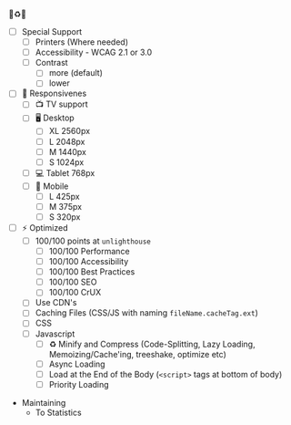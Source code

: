 📏♻️🦄

- [ ] Special Support
  - [ ] Printers (Where needed)
  - [ ] Accessibility - WCAG 2.1 or 3.0
  - [ ] Contrast
    - [ ] more (default)
    - [ ] lower
- [ ] 📏 Responsivenes
  - [ ] 📺 TV support
  - [ ] 🖥️ Desktop
    - [ ] XL 2560px
    - [ ] L 2048px
    - [ ] M 1440px
    - [ ] S 1024px
  - [ ] 💻 Tablet 768px
  - [ ] 📱 Mobile
    - [ ] L 425px
    - [ ] M 375px
    - [ ] S 320px
- [ ] ⚡ Optimized
  - [ ] 100/100 points at `unlighthouse`
    - [ ] 100/100 Performance
    - [ ] 100/100 Accessibility
    - [ ] 100/100 Best Practices
    - [ ] 100/100 SEO
    - [ ] 100/100 CrUX
  - [ ] Use CDN's
  - [ ] Caching Files (CSS/JS with naming `fileName.cacheTag.ext`)
  - [ ] CSS
  - [ ] Javascript
    - [ ] ♻️ Minify and Compress (Code-Splitting, Lazy Loading, Memoizing/Cache'ing, treeshake, optimize etc)
    - [ ] Async Loading
    - [ ] Load at the End of the Body (`<script>` tags at bottom of body)
    - [ ] Priority Loading
- Maintaining
  - To Statistics
